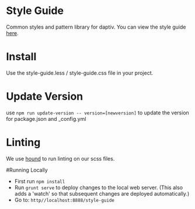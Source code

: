 # Style Guide
Common styles and pattern library for daptiv. You can view the style guide [here](https://daptiv.github.io/style-guide).

# Install

Use the style-guide.less / style-guide.css file in your project.

# Update Version

use `npm run update-version -- version=[newversion]` to update the version for package.json and \_config.yml

# Linting

We use [hound](https://houndci.com) to run linting on our scss files.

#Running Locally

* First run `npm install`
* Run `grunt serve` to deploy changes to the local web server. (This also adds a 'watch' so that subsequent changes are deployed automatically.)
* Go to: `http//localhost:8888/style-guide`
